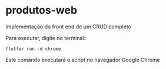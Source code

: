 # produtos-web

Implementação do front end de um CRUD completo

Para executar, digite no terminal:

`flutter run -d chrome`

Este comando executará o script no navegador Google Chrome


